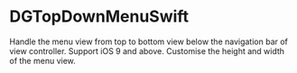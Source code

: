 # DGTopDownMenuSwift
Handle the menu view from top to bottom view below the navigation bar of view controller.
Support iOS 9 and above.
Customise the height and width of the menu view.
